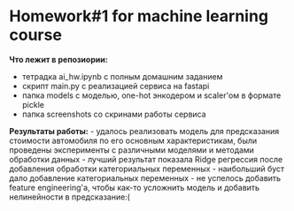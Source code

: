 # Homework#1 for machine learning course

__Что лежит в репозиории:__
- тетрадка ai_hw.ipynb с полным домашним заданием
- скрипт main.py с реализацией сервиса на fastapi
- папка models с моделью, one-hot энкодером и scaler'ом в формате pickle
- папка screenshots со скринами работы сервиса

__Результаты работы:__
    - удалось реализовать модель для предсказания стоимости автомобиля по его основным характеристикам, были проведены эксперименты с различными моделями и методами обработки данных
    - лучший результат показала Ridge регрессия после добавления обработки категориальных переменных
    - наибольший буст дало добавление категориальных переменных
    - не успелось добавить feature engineering'а, чтобы как-то усложнить модель и добавить нелинейности в предсказание:(
